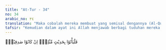 ```yaml
---
title: "At-Tur - 34"
no: 34
arabic_no: ٣٤
translation: "Maka cobalah mereka membuat yang semisal dengannya (Al-Qur'an) jika mereka orang-orang yang benar. "
tafsir: "Kemudian dalam ayat ini Allah menjawab berbagi tuduhan mereka terhadap Nabi Muhammad saw dengan tantangan untuk mencoba membuat seperti apa yang telah disampaikan oleh Nabi. Kalau Muhammad saw itu dituduh penyair, maka di tengah-tengah mereka itu banyak penyair yang fasih. Kalau Nabi dituduh tukang tenung, bukankah di tengah-tengah mereka juga banyak tukang tenung yang ahli. Atau kalau ia dituduh mengada-adakan, bukankah di tengah-tengah mereka itu juga banyak ahli pidato, lancar berbicara dengan keindahan tutur katanya, dan sebagainya. Maka mengapakah mereka, tidak sanggup membuat suatu ungkapan seperti Al-Qur'an bila mereka memang orang-orang yang benar dalam tuduhan mereka. Bahkan mereka mempunyai tokoh-tokoh ahli yang punya kemampuan besar dalam berpidato, bersyair, dan telah banyak pengalaman bekerja dengan menggunakan gaya bahasa puisi atau prosa. Mereka mengetahui benar sejarah bangsa Arab lebih dari pengetahuan Muhammad saw? Walaupun demikian, nyatanya mereka masih tidak mampu membuat suatu surah pun seperti Al-Qur'an meskipun mereka semua bekerja sama secara kelompok."
---
```


فَلْيَأْتُوْا بِحَدِيْثٍ مِّثْلِهٖٓ اِنْ كَانُوْا صٰدِقِيْنَۗ  
